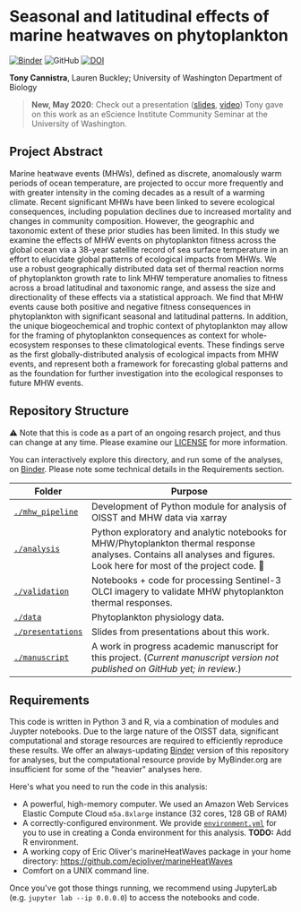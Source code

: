 # Seasonal and latitudinal effects of marine heatwaves on phytoplankton
[![Binder](https://mybinder.org/badge_logo.svg)](https://mybinder.org/v2/gh/HuckleyLab/phyto-mhw/master)
![GitHub](https://img.shields.io/github/license/HuckleyLab/phyto-mhw?style=flat)
[![DOI](https://zenodo.org/badge/229272542.svg)](https://zenodo.org/badge/latestdoi/229272542)


**Tony Cannistra**, Lauren Buckley; University of Washington Department of Biology

>**New, May 2020**: Check out a presentation ([slides](./presentations/Cannistra_phytomhw_esci_seminar_20May.pdf), [video]()) Tony gave on this work as an eScience Institute Community Seminar at the University of Washington.  

## Project Abstract

Marine heatwave events (MHWs), defined as discrete, anomalously warm periods of ocean temperature, are projected to occur more frequently and with greater intensity in the coming decades as a result of a warming climate. Recent significant MHWs have been linked to severe ecological consequences, including population declines due to increased mortality and changes in community composition. However, the geographic and taxonomic extent of these prior studies has been limited. In this study we examine the effects of MHW events on phytoplankton fitness across the global ocean via a 38-year satellite record of sea surface temperature in an effort to elucidate global patterns of ecological impacts from MHWs. We use a robust geographically distributed data set of thermal reaction norms of phytoplankton growth rate to link MHW temperature anomalies to fitness across a broad latitudinal and taxonomic range, and assess the size and directionality of these effects via a statistical approach. We find that MHW events cause both positive and negative fitness consequences in phytoplankton with significant seasonal and latitudinal patterns. In addition, the unique biogeochemical and trophic context of phytoplankton may allow for the framing of phytoplankton consequences as context for whole-ecosystem responses to these climatological events. These findings serve as the first globally-distributed analysis of ecological impacts from MHW events, and represent both a framework for forecasting global patterns and as the foundation for further investigation into the ecological responses to future MHW events.



## Repository Structure

⚠️ Note that this is code as a part of an ongoing resarch project, and thus can change at any time. Please examine our [LICENSE](./LICENSE) for more information.

You can interactively explore this directory, and run some of the analyses, on [Binder](https://mybinder.org/v2/gh/HuckleyLab/phyto-mhw/master). Please note some technical details in the Requirements section.

| Folder | Purpose |
| ----   | ------ |
| [`./mhw_pipeline`](./mhw_pipeline) | Development of Python module for analysis of OISST and MHW data via xarray |
| [`./analysis`](./analysis) | Python exploratory and analytic notebooks for MHW/Phytoplankton thermal response analyses. Contains all analyses and figures.  Look here for most of the project code. 👀  |
| [`./validation`](./validation) | Notebooks + code for processing Sentinel-3 OLCI imagery to validate MHW phytoplankton thermal responses. |
| [`./data`](./data) | Phytoplankton physiology data. |
| [`./presentations`](./presentations) | Slides from presentations about this work. |
| [`./manuscript`](./manuscript) | A work in progress academic manuscript for this project. (*Current manuscript version not published on GitHub yet; in review.*) |

## Requirements

This code is written in Python 3 and R, via a combination of modules and Juypter notebooks. Due to the large nature of the OISST data, significant computational and storage resources are required to efficiently reproduce these results. We offer an always-updating [Binder](https://mybinder.org/v2/gh/HuckleyLab/phyto-mhw/master) version of this repository for analyses, but the computational resource provide by MyBinder.org are insufficient for some of the "heavier" analyses here.

Here's what you need to run the code in this analysis:
  * A powerful, high-memory computer. We used an Amazon Web Services Elastic Compute Cloud `m5a.8xlarge` instance (32 cores, 128 GB of RAM)
  * A correctly-configured environment. We provide [`environment.yml`](environment.yml) for you to use in creating a Conda environment for this analysis. **TODO:** Add R environment.
  * A working copy of Eric Oliver's marineHeatWaves package in your home directory: https://github.com/ecjoliver/marineHeatWaves
  * Comfort on a UNIX command line.


Once you've got those things running, we recommend using JupyterLab (e.g. `jupyter lab --ip 0.0.0.0`) to access the notebooks and code.



<!-- ## Contributors

* Tony Cannistra (@acannistra), project lead.
<!-- * Isaac Caruso (@icaruso21), undergraduate intern. -->
